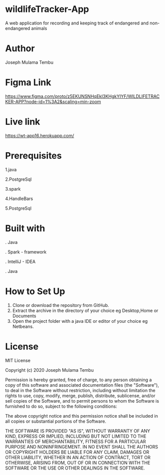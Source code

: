 # wildlifeTracker-App
A web application for recording and keeping track of endangered and non-endangered animals

# Author 

Joseph Mulama Tembu

# Figma Link
https://www.figma.com/proto/z5EKUNSNHqEkI3KHgkYIYF/WILDLIFETRACKER-APP?node-id=1%3A2&scaling=min-zoom
# Live link
https://wt-app16.herokuapp.com/
# Prerequisites
 1.java
 
 2.PostgreSql
 
3.spark

4.HandleBars

5.PostgreSql

# Built with

. Java

 . Spark - framework
 
. IntelliJ - IDEA

.  Java

# How to Set Up

1. Clone or download the repository from GitHub.
2. Extract the archive in the directory of your choice eg Desktop,Home or Documents
3. Open the project folder with a java IDE or editor of your choice eg Netbeans.

#  License 

MIT License

Copyright (c) 2020 Joseph Mulama Tembu

Permission is hereby granted, free of charge, to any person obtaining a copy
of this software and associated documentation files (the "Software"), to deal
in the Software without restriction, including without limitation the rights
to use, copy, modify, merge, publish, distribute, sublicense, and/or sell
copies of the Software, and to permit persons to whom the Software is
furnished to do so, subject to the following conditions:

The above copyright notice and this permission notice shall be included in all
copies or substantial portions of the Software.

THE SOFTWARE IS PROVIDED "AS IS", WITHOUT WARRANTY OF ANY KIND, EXPRESS OR
IMPLIED, INCLUDING BUT NOT LIMITED TO THE WARRANTIES OF MERCHANTABILITY,
FITNESS FOR A PARTICULAR PURPOSE AND NONINFRINGEMENT. IN NO EVENT SHALL THE
AUTHORS OR COPYRIGHT HOLDERS BE LIABLE FOR ANY CLAIM, DAMAGES OR OTHER
LIABILITY, WHETHER IN AN ACTION OF CONTRACT, TORT OR OTHERWISE, ARISING FROM,
OUT OF OR IN CONNECTION WITH THE SOFTWARE OR THE USE OR OTHER DEALINGS IN THE
SOFTWARE.